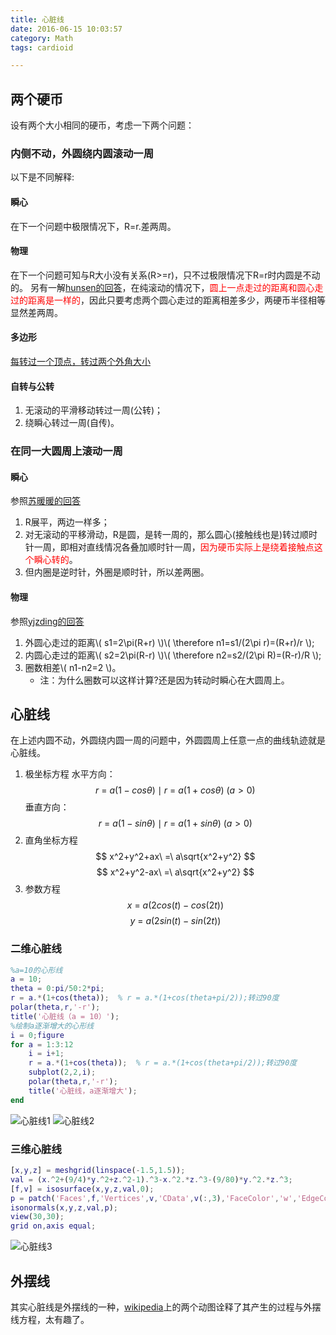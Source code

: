 ```yaml
---
title: 心脏线
date: 2016-06-15 10:03:57
category: Math
tags: cardioid

---
```


## 两个硬币

设有两个大小相同的硬币，考虑一下两个问题：

### 内侧不动，外圆绕内圆滚动一周
以下是不同解释:
#### 瞬心
在下一个问题中极限情况下，R=r.差两周。

#### 物理
在下一个问题可知与R大小没有关系(R>=r)，只不过极限情况下R=r时内圆是不动的。
另有一解[hunsen的回答](https://www.zhihu.com/question/37855226)，在纯滚动的情况下，<font color=red>圆上一点走过的距离和圆心走过的距离是一样的</font>，因此只要考虑两个圆心走过的距离相差多少，两硬币半径相等显然差两周。

#### 多边形
[每转过一个顶点，转过两个外角大小](http://www.matrix67.com/blog/archives/5040)

#### 自转与公转
1. 无滚动的平滑移动转过一周(公转)；
2. 绕瞬心转过一周(自传)。

### 在同一大圆周上滚动一周
#### 瞬心
参照[苏暖暖的回答](https://www.zhihu.com/question/37855226)
1. R展平，两边一样多；
2. 对无滚动的平移滑动，R是圆，是转一周的，那么圆心(接触线也是)转过顺时针一周，即相对直线情况各叠加顺时针一周，<font color=red>因为硬币实际上是绕着接触点这个瞬心转的</font>。
3. 但内圈是逆时针，外圈是顺时针，所以差两圈。

#### 物理
参照[yjzding的回答](https://www.zhihu.com/question/37855226)
1. 外圆心走过的距离\\( s1=2\pi(R+r) \\)\\( \therefore n1=s1/(2\pi r)=(R+r)/r \\);
2. 内圆心走过的距离\\( s2=2\pi(R-r) \\)\\( \therefore n2=s2/(2\pi R)=(R-r)/R \\);
3. 圈数相差\\( n1-n2=2 \\)。
	+ 注：为什么圈数可以这样计算?还是因为转动时瞬心在大圆周上。

## 心脏线

在上述内圆不动，外圆绕内圆一周的问题中，外圆圆周上任意一点的曲线轨迹就是心脏线。
1. 极坐标方程
水平方向：$$ r\ =\ a(1-cos\theta) \mid r\ =\ a(1+cos\theta)\ (a>0) $$
垂直方向：$$ r\ =\ a(1-sin\theta) \mid r\ =\ a(1+sin\theta)\ (a>0) $$
2. 直角坐标方程
$$ x^2+y^2+ax\ =\ a\sqrt{x^2+y^2} $$
$$ x^2+y^2-ax\ =\ a\sqrt{x^2+y^2} $$
3. 参数方程
$$ x\ =\ a(2cos(t)-cos(2t)) $$
$$ y\ =\ a(2sin(t)-sin(2t)) $$

### 二维心脏线
```matlab
%a=10的心形线
a = 10;
theta = 0:pi/50:2*pi;
r = a.*(1+cos(theta));	% r = a.*(1+cos(theta+pi/2));转过90度
polar(theta,r,'-r');
title('心脏线（a = 10）');
%绘制a逐渐增大的心形线
i = 0;figure
for a = 1:3:12
    i = i+1;
    r = a.*(1+cos(theta));	% r = a.*(1+cos(theta+pi/2));转过90度
    subplot(2,2,i);
    polar(theta,r,'-r');
    title('心脏线，a逐渐增大');
end
```
![心脏线1](http://i.imgur.com/hycT5xb.jpg)
![心脏线2](http://i.imgur.com/whWvWzv.jpg)
### 三维心脏线
```matlab
[x,y,z] = meshgrid(linspace(-1.5,1.5));
val = (x.^2+(9/4)*y.^2+z.^2-1).^3-x.^2.*z.^3-(9/80)*y.^2.*z.^3;
[f,v] = isosurface(x,y,z,val,0);
p = patch('Faces',f,'Vertices',v,'CData',v(:,3),'FaceColor','w','EdgeColor','flat');
isonormals(x,y,z,val,p);
view(30,30);
grid on,axis equal;
```
![心脏线3](http://i.imgur.com/NTsCbWb.jpg)

## 外摆线

其实心脏线是外摆线的一种，[wikipedia](https://zh.wikipedia.org/wiki/%E5%A4%96%E6%91%86%E7%BA%BF)上的两个动图诠释了其产生的过程与外摆线方程，太有趣了。

